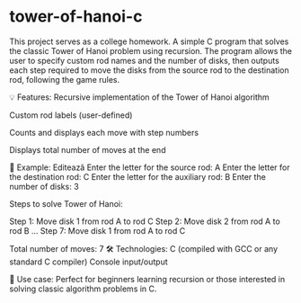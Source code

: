 # tower-of-hanoi-c
This project serves as a college homework. A simple C program that solves the classic Tower of Hanoi problem using recursion.
The program allows the user to specify custom rod names and the number of disks, then outputs each step required to move the disks from the source rod to the destination rod, following the game rules.

💡 Features:
Recursive implementation of the Tower of Hanoi algorithm

Custom rod labels (user-defined)

Counts and displays each move with step numbers

Displays total number of moves at the end

📌 Example:
Editează
Enter the letter for the source rod: A
Enter the letter for the destination rod: C
Enter the letter for the auxiliary rod: B
Enter the number of disks: 3

Steps to solve Tower of Hanoi:

Step 1: Move disk 1 from rod A to rod C
Step 2: Move disk 2 from rod A to rod B
...
Step 7: Move disk 1 from rod A to rod C

Total number of moves: 7
🛠️ Technologies:
C (compiled with GCC or any standard C compiler)
Console input/output

🔖 Use case:
Perfect for beginners learning recursion or those interested in solving classic algorithm problems in C.
